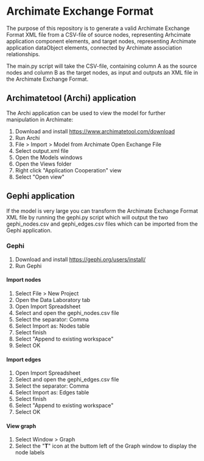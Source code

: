 # Archimate Exchange Format

The purpose of this repository is to generate a valid Archimate Exchange Format XML file from a CSV-file of source nodes, representing Arhcimate application component elements, and target nodes, representing Archimate application dataObject elements, connected by Archimate association relationships.

The main.py script will take the CSV-file, containing column A as the source nodes and column B as the target nodes, as input and outputs an XML file in the Archimate Exchange Format.

## Archimatetool (Archi) application
The Archi application can be used to view the model for further manipulation in Archimate:
1. Download and install https://www.archimatetool.com/download
2. Run Archi
3. File > Import > Model from Archimate Open Exchange File
4. Select output.xml file
5. Open the Models windows
6. Open the Views folder
7. Right click "Application Cooperation" view
8. Select "Open view"

## Gephi application

If the model is very large you can transform the Archimate Exchange Format XML file by running the gephi.py script which will output the two gephi_nodes.csv and gephi_edges.csv files which can be imported from the Gephi application.

### Gephi
1. Download and install https://gephi.org/users/install/
2. Run Gephi

#### Import nodes
1. Select File > New Project
2. Open the Data Laboratory tab
3. Open Import Spreadsheet
4. Select and open the gephi_nodes.csv file
5. Select the separator: Comma
6. Select Import as: Nodes table
7. Select finish
8. Select "Append to existing workspace"
9. Select OK

#### Import edges
1. Open Import Spreadsheet
2. Select and open the gephi_edges.csv file
3. Select the separator: Comma
4. Select Import as: Edges table
5. Select finish
6. Select "Append to existing workspace"
7. Select OK

#### View graph
1. Select Window > Graph
2. Select the "**T**" icon at the buttom left of the Graph window to display the node labels
